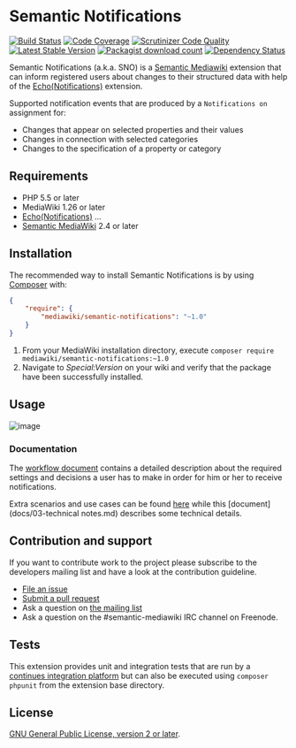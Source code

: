 # Semantic Notifications

[![Build Status](https://secure.travis-ci.org/SemanticMediaWiki/SemanticNotifications.svg?branch=master)](http://travis-ci.org/SemanticMediaWiki/SemanticNotifications)
[![Code Coverage](https://scrutinizer-ci.com/g/SemanticMediaWiki/SemanticNotifications/badges/coverage.png?b=master)](https://scrutinizer-ci.com/g/SemanticMediaWiki/SemanticNotifications/?branch=master)
[![Scrutinizer Code Quality](https://scrutinizer-ci.com/g/SemanticMediaWiki/SemanticNotifications/badges/quality-score.png?b=master)](https://scrutinizer-ci.com/g/SemanticMediaWiki/SemanticNotifications/?branch=master)
[![Latest Stable Version](https://poser.pugx.org/mediawiki/semantic-notifications/version.png)](https://packagist.org/packages/mediawiki/semantic-notifications)
[![Packagist download count](https://poser.pugx.org/mediawiki/semantic-notifications/d/total.png)](https://packagist.org/packages/mediawiki/semantic-notifications)
[![Dependency Status](https://www.versioneye.com/php/mediawiki:semantic-notifications/badge.png)](https://www.versioneye.com/php/mediawiki:semantic-notifications)

Semantic Notifications (a.k.a. SNO) is a [Semantic Mediawiki][smw] extension that can inform registered users about
changes to their structured data with help of the [Echo(Notifications)][echo] extension.

Supported notification events that are produced by a `Notifications on` assignment for:

- Changes that appear on selected properties and their values
- Changes in connection with selected categories
- Changes to the specification of a property or category

## Requirements

- PHP 5.5 or later
- MediaWiki 1.26 or later
- [Echo(Notifications)][echo] ...
- [Semantic MediaWiki][smw] 2.4 or later

## Installation

The recommended way to install Semantic Notifications is by using [Composer][composer] with:

```json
{
	"require": {
		"mediawiki/semantic-notifications": "~1.0"
	}
}
```
1. From your MediaWiki installation directory, execute
   `composer require mediawiki/semantic-notifications:~1.0`
2. Navigate to _Special:Version_ on your wiki and verify that the package
   have been successfully installed.

## Usage

![image](https://cloud.githubusercontent.com/assets/1245473/15995802/e43ae88c-3120-11e6-872c-e216d16b2739.png)

### Documentation

The [workflow document](docs/01-workflow.md) contains a detailed description about the required
settings and decisions a user has to make in order for him or her to receive notifications.

Extra scenarios and use cases can be found [here](docs/02-tips.md) while this
[document](docs/03-technical notes.md) describes some technical details.

## Contribution and support

If you want to contribute work to the project please subscribe to the developers mailing list and
have a look at the contribution guideline.

* [File an issue](https://github.com/SemanticMediaWiki/SemanticNotifications/issues)
* [Submit a pull request](https://github.com/SemanticMediaWiki/SemanticNotifications/pulls)
* Ask a question on [the mailing list](https://semantic-mediawiki.org/wiki/Mailing_list)
* Ask a question on the #semantic-mediawiki IRC channel on Freenode.

## Tests

This extension provides unit and integration tests that are run by a [continues integration platform][travis]
but can also be executed using `composer phpunit` from the extension base directory.

## License

[GNU General Public License, version 2 or later][gpl-licence].

[smw]: https://github.com/SemanticMediaWiki/SemanticMediaWiki
[contributors]: https://github.com/SemanticMediaWiki/SemanticNotifications/graphs/contributors
[travis]: https://travis-ci.org/SemanticMediaWiki/SemanticNotifications
[gpl-licence]: https://www.gnu.org/copyleft/gpl.html
[composer]: https://getcomposer.org/
[echo]: https://www.mediawiki.org/wiki/Extension:Echo
